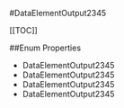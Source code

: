 #DataElementOutput2345

[[TOC]]

##Enum Properties 

* DataElementOutput2345
* DataElementOutput2345
* DataElementOutput2345
* DataElementOutput2345